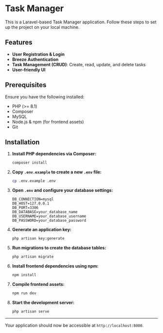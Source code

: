 # Task Manager

This is a Laravel-based Task Manager application. Follow these steps to set up the project on your local machine.

## Features

- **User Registration & Login**
- **Breeze Authentication**
- **Task Management (CRUD)**: Create, read, update, and delete tasks
- **User-friendly UI**

## Prerequisites

Ensure you have the following installed:
- PHP (>= 8.1)
- Composer
- MySQL
- Node.js & npm (for frontend assets)
- Git

## Installation

1. **Install PHP dependencies via Composer:**

    ```bash
    composer install
    ```

2. **Copy `.env.example` to create a new `.env` file:**

    ```bash
    cp .env.example .env
    ```

3. **Open `.env` and configure your database settings:**

    ```env
    DB_CONNECTION=mysql
    DB_HOST=127.0.0.1
    DB_PORT=3306
    DB_DATABASE=your_database_name
    DB_USERNAME=your_database_username
    DB_PASSWORD=your_database_password
    ```

4. **Generate an application key:**

    ```bash
    php artisan key:generate
    ```

5. **Run migrations to create the database tables:**

    ```bash
    php artisan migrate
    ```

6. **Install frontend dependencies using npm:**

    ```bash
    npm install
    ```

7. **Compile frontend assets:**

    ```bash
    npm run dev
    ```

8. **Start the development server:**

    ```bash
    php artisan serve
    ```

---

Your application should now be accessible at `http://localhost:8000`.
